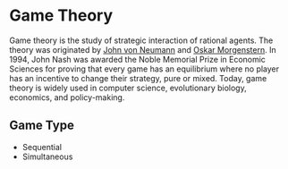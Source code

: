 # Game Theory
Game theory is the study of strategic interaction of rational agents. The theory was originated by [John von Neumann](https://en.wikipedia.org/wiki/John_von_Neumann) and [Oskar Morgenstern](https://en.wikipedia.org/wiki/Oskar_Morgenstern). In 1994, John Nash was awarded the Noble Memorial Prize in Economic Sciences for proving that every game has an equilibrium where no player has an incentive to change their strategy, pure or mixed. Today, game theory is widely used in computer science, evolutionary biology, economics, and policy-making.

## Game Type
- Sequential
- Simultaneous
